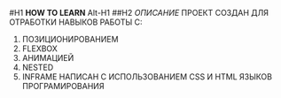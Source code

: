 #H1 __HOW TO LEARN__
Alt-H1
##H2 *ОПИСАНИЕ*
ПРОЕКТ СОЗДАН ДЛЯ ОТРАБОТКИ НАВЫКОВ РАБОТЫ С:
1. ПОЗИЦИОНИРОВАНИЕМ
2. FLEXBOX
3. АНИМАЦИЕЙ
4. NESTED
5. INFRAME
НАПИСАН С ИСПОЛЬЗОВАНИЕМ CSS И HTML ЯЗЫКОВ ПРОГРАМИРОВАНИЯ
